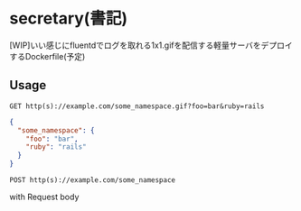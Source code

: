 secretary(書記)
=========

[WIP]いい感じにfluentdでログを取れる1x1.gifを配信する軽量サーバをデプロイするDockerfile(予定)

Usage
--

`GET http(s)://example.com/some_namespace.gif?foo=bar&ruby=rails`

```json
{
  "some_namespace": {
    "foo": "bar",
    "ruby": "rails"
  }
}
```

`POST http(s)://example.com/some_namespace`

with Request body
